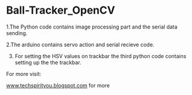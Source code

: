 # Ball-Tracker_OpenCV
1.The Python code contains image processing part and the serial data sending.

2.The arduino contains servo action and serial recieve code.

3. For setting the HSV values on trackbar the third python code contains setting up the the trackbar.

For more visit: 

www.techspirityou.blogspot.com for more
